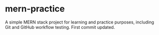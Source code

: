 # mern-practice
A simple MERN stack project for learning and practice purposes, including Git and GitHub workflow testing.
First commit updated.
